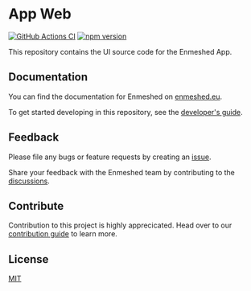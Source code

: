 # App Web

[![GitHub Actions CI](https://github.com/nmshd/cns-app-web/workflows/Publish/badge.svg)](https://github.com/nmshd/cns-app-web/actions?query=workflow%3Apublish)
[![npm version](https://badge.fury.io/js/@nmshd%2fapp-web.svg)](https://www.npmjs.com/package/@nmshd%2fapp-web)

This repository contains the UI source code for the Enmeshed App.

## Documentation

You can find the documentation for Enmeshed on [enmeshed.eu](https://enmeshed.eu).

To get started developing in this repository, see the [developer's guide](README_dev.md).

## Feedback

Please file any bugs or feature requests by creating an [issue](https://github.com/nmshd/feedback/issues).

Share your feedback with the Enmeshed team by contributing to the [discussions](https://github.com/nmshd/feedback/discussions).

## Contribute

Contribution to this project is highly apprecicated. Head over to our [contribution guide](https://github.com/nmshd/.github/blob/main/CONTRIBUTING.md) to learn more.

## License

[MIT](LICENSE)
